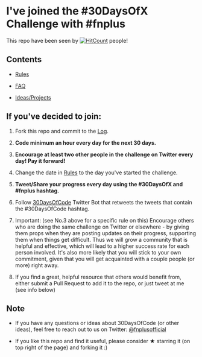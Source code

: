 # I've joined the #30DaysOfX Challenge with #fnplus

This repo have been seen by [![HitCount](http://hits.dwyl.io/fnplus/30DaysOfX.svg)](http://hits.dwyl.io/fnplus/30DaysOfX) people!

## Contents

- [Rules](rules.md)

- [FAQ](FAQ.md)

- [Ideas/Projects](https://github.com/fnplus/community-project-ideas)

## If you've decided to join:

1. Fork this repo and commit to the [Log](log.md).

2. **Code minimum an hour every day for the next 30 days.**

3. **Encourage at least two other people in the challenge on Twitter every day! Pay it forward!**

4. Change the date in [Rules](rules.md) to the day you've started the challenge.

5. **Tweet/Share your progress every day using the #30DaysOfX and #fnplus hashtag.**

6. Follow [30DaysOfCode](https://twitter.com/30daysofcode) Twitter Bot that retweets the tweets that contain the #30DaysOfCode hashtag.

7. Important: (see No.3 above for a specific rule on this) Encourage others who are doing the same challenge on Twitter or elsewhere - by giving them props when they are posting updates on their progress, supporting them when things get difficult. Thus we will grow a community that is helpful and effective, which will lead to a higher success rate for each person involved. It's also more likely that you will stick to your own commitment, given that you will get acquainted with a couple people (or more) right away.

8. If you find a great, helpful resource that others would benefit from, either submit a Pull Request to add it to the repo, or just tweet at me (see info below)

## Note

- If you have any questions or ideas about 30DaysOfCode (or other ideas), feel free to reach out to us on Twitter: [@fnplusofficial](https://twitter.com/@fnplusofficial)

- If you like this repo and find it useful, please consider ★ starring it (on top right of the page) and forking it :)
